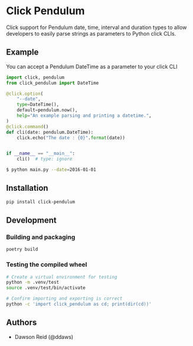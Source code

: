 # Click Pendulum

Click support for Pendulum date, time, interval and duration types to allow 
developers to easily parse strings as parameters to Python click CLIs.

## Example

You can accept a Pendulum DateTime as a parameter to your click CLI

```python
import click, pendulum
from click_pendulum import DateTime

@click.option(
    "--date",
    type=DateTime(),
    default=pendulum.now(),
    help="An example parsing and printing a datetime.",
)
@click.command()
def cli(date: pendulum.DateTime):
    click.echo("The date : {0}".format(date))


if __name__ == "__main__":
    cli()  # type: ignore
```

```bash
$ python main.py --date=2016-01-01
```

## Installation

```bash
pip install click-pendulum
```

## Development

### Building and packaging

```bash
poetry build
```

### Testing the compiled wheel

```bash
# Create a virtual environment for testing
python -m .venv/test
source .venv/test/bin/activate

# Confirm importing and exporting is correct
python -c 'import click_pendulum as cd; print(dir(cd))'
```

## Authors

- Dawson Reid (@ddaws)
